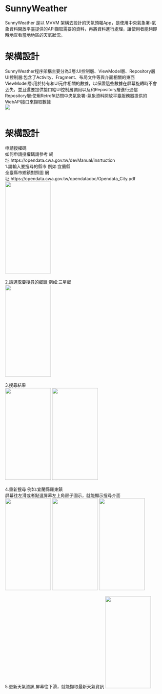 # SunnyWeather
SunnyWeather 是以 MVVM 架構去設計的天氣預報App，是使用中央氣象署-氣象資料開放平臺提供的API擷取需要的資料，再將資料進行處理，讓使用者能夠即時地查看當地地區的天氣狀況。

# 架構設計
<div>
SunnyWeather程序架構主要分為3層:UI控制層、ViewModel層、Repository層<br>
UI控制層:包含了Activity、Fragment、布局文件等與介面相關的東西<br>
ViewModel層:用於持有和UI元件相關的數據，以保證這些數據在屏幕旋轉時不會丟失，並且還要提供接口給UI控制層調用以及和Repository層進行通信<br>
Repository層:使用Retrofit訪問中央氣象署-氣象資料開放平臺服務器提供的WebAPI接口來擷取數據<br>
<img src="https://i.imgur.com/Qf4vrOb.jpg"><br><br>
</div>

# 架構設計
<div>
申請授權碼<br>
如何申請授權碼請參考 網址:https://opendata.cwa.gov.tw/devManual/insrtuction<br>
</div>

<div>
1.請輸入要搜尋的縣市 例如:宜蘭縣<br>
全臺縣市鄉鎮對照圖 網址:https://opendata.cwa.gov.tw/opendatadoc/Opendata_City.pdf<br>
<img src="https://i.imgur.com/UGFbu4S.jpg" width="150" height="300"><br><br>
</div>

<div>
2.請選取要搜尋的鄉鎮 例如:三星鄉<br>
<img src="https://i.imgur.com/BZYsiLd.jpg" width="150" height="300"><br><br>
</div>

<div>
3.搜尋結果<br>
<img src="https://i.imgur.com/tRjPvjD.jpg" width="150" height="300">
<img src="https://i.imgur.com/PwV6uTf.jpg" width="150" height="300"><br><br>
</div>

<div>
4.重新搜尋 例如:宜蘭縣羅東鎮<br>
屏幕往左滑或者點選屏幕左上角房子圖示，就能顯示搜尋介面<br>
<img src="https://i.imgur.com/5q6nMNT.jpg" width="150" height="300">
<img src="https://i.imgur.com/575wbgU.jpg" width="150" height="300">
<img src="https://i.imgur.com/C0USTFj.jpg" width="150" height="300"><br><br>
</div>

<div>
5.更新天氣資訊
屏幕往下滑，就能擷取最新天氣資訊
<img src="https://i.imgur.com/qqqEjQF.jpg" width="150" height="300"><br><br>
</div>